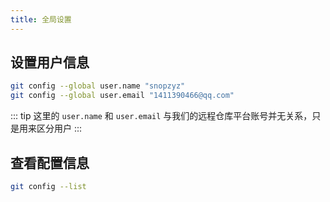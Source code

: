 ```yaml
---
title: 全局设置
---
```


## 设置用户信息

```sh
git config --global user.name "snopzyz"
git config --global user.email "1411390466@qq.com"
```

::: tip
这里的 `user.name` 和 `user.email` 与我们的远程仓库平台账号并无关系，只是用来区分用户
:::

## 查看配置信息

```sh
git config --list
```